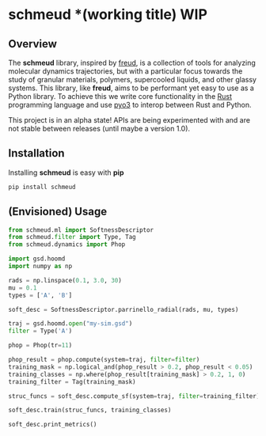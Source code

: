# schmeud *(working title) WIP

## Overview

The **schmeud** library, inspired by [freud](https://github.com/glotzerlab/freud), is a collection of tools for analyzing molecular dynamics trajectories, but with a particular focus towards the study of granular materials, polymers, supercooled liquids, and other glassy systems. This library, like **freud**, aims to be performant yet easy to use as a Python library. To achieve this we write core functionality in the [Rust](https://www.rust-lang.org/) programming language and use [pyo3](https://github.com/PyO3/pyo3) to interop between Rust and Python.

This project is in an alpha state! APIs are being experimented with and are not stable between releases (until maybe a version 1.0).

## Installation

Installing **schmeud** is easy with **pip**

``` bash 
pip install schmeud
```

## (Envisioned) Usage

``` python
from schmeud.ml import SoftnessDescriptor
from schmeud.filter import Type, Tag
from schmeud.dynamics import Phop

import gsd.hoomd
import numpy as np

rads = np.linspace(0.1, 3.0, 30)
mu = 0.1
types = ['A', 'B']

soft_desc = SoftnessDescriptor.parrinello_radial(rads, mu, types)

traj = gsd.hoomd.open("my-sim.gsd")
filter = Type('A')

phop = Phop(tr=11)

phop_result = phop.compute(system=traj, filter=filter)
training_mask = np.logical_and(phop_result > 0.2, phop_result < 0.05)
training_classes = np.where(phop_result[training_mask] > 0.2, 1, 0)
training_filter = Tag(training_mask)

struc_funcs = soft_desc.compute_sf(system=traj, filter=training_filter)

soft_desc.train(struc_funcs, training_classes)

soft_desc.print_metrics()
```
